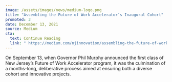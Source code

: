 ```yaml
---
image: /assets/images/news/medium-logo.png
title: "Assembling the Future of Work Accelerator’s Inaugural Cohort"
promoted: 3
date: December 13, 2021
source: Medium
cta:
  text: Continue Reading
  link: " https://medium.com/njinnovation/assembling-the-future-of-work-accelerators-inaugural-cohort-a5d020c92a27?source=friends_link&sk=8ba0f6a1ee0d8f1ee318aaaca406f341"
---
```


On September 13, when Governor Phil Murphy announced the first class of New Jersey’s Future of Work Accelerator program, it was the culmination of a months-long, deliberative process aimed at ensuring both a diverse cohort and innovative projects.
